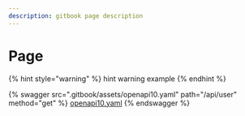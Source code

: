 ```yaml
---
description: gitbook page description
---
```


# Page

{% hint style="warning" %}
hint warning example
{% endhint %}

{% swagger src=".gitbook/assets/openapi10.yaml" path="/api/user" method="get" %}
[openapi10.yaml](.gitbook/assets/openapi10.yaml)
{% endswagger %}

